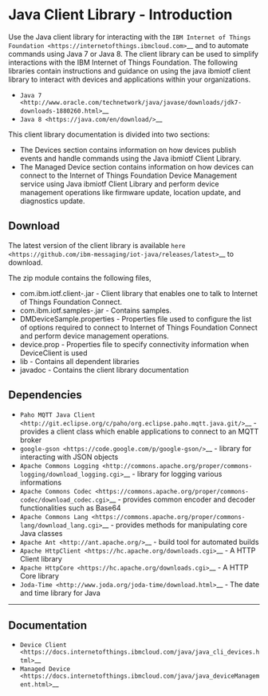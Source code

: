 Java Client Library - Introduction
============================================


Use the Java client library for interacting with the `IBM Internet of Things Foundation <https://internetofthings.ibmcloud.com>`__ and to automate commands using Java 7 or Java 8. The client library can be used to simplify interactions with the IBM Internet of Things Foundation. The following libraries contain instructions and guidance on using the java ibmiotf client library to interact with devices and applications within your organizations.

-  `Java 7 <http://www.oracle.com/technetwork/java/javase/downloads/jdk7-downloads-1880260.html>`__
-  `Java 8 <https://java.com/en/download/>`__

This client library documentation is divided into two sections:  

-  The Devices section contains information on how devices publish events and handle commands using the Java ibmiotf Client Library. 
-  The Managed Device section contains information on how devices can connect to the Internet of Things Foundation Device Management service using Java ibmiotf Client Library and perform device management operations like firmware update, location update, and diagnostics update.

Download
-------------------------------------------------------------------------------
The latest version of the client library is available `here <https://github.com/ibm-messaging/iot-java/releases/latest>`__ to download.

The zip module contains the following files,

* com.ibm.iotf.client-<version>.jar - Client library that enables one to talk to Internet of Things Foundation Connect.
* com.ibm.iotf.samples-<version>.jar - Contains samples.
* DMDeviceSample.properties - Properties file used to configure the list of options required to connect to Internet of Things Foundation Connect and perform device management operations.
* device.prop - Properties file to specify connectivity information when DeviceClient is used
* lib - Contains all dependent libraries
* javadoc - Contains the client library documentation

Dependencies
-------------------------------------------------------------------------------

-  `Paho MQTT Java Client <http://git.eclipse.org/c/paho/org.eclipse.paho.mqtt.java.git/>`__   - provides a client class which enable applications to connect to an MQTT broker
-  `google-gson <https://code.google.com/p/google-gson/>`__   - library for interacting with JSON objects
-  `Apache Commons Logging <http://commons.apache.org/proper/commons-logging/download_logging.cgi>`__   - library for logging various informations
-  `Apache Commons Codec <https://commons.apache.org/proper/commons-codec/download_codec.cgi>`__  - provides common encoder and decoder functionalities such as Base64
-  `Apache Commons Lang <https://commons.apache.org/proper/commons-lang/download_lang.cgi>`__ - provides methods for manipulating core Java classes
-  `Apache Ant <http://ant.apache.org/>`__   - build tool for automated builds
-  `Apache HttpClient <https://hc.apache.org/downloads.cgi>`__   - A HTTP Client library
-  `Apache HttpCore <https://hc.apache.org/downloads.cgi>`__   - A HTTP Core library
-  `Joda-Time <http://www.joda.org/joda-time/download.html>`__ - The date and time library for Java 

----

Documentation
-------------
* `Device Client <https://docs.internetofthings.ibmcloud.com/java/java_cli_devices.html>`__
* `Managed Device <https://docs.internetofthings.ibmcloud.com/java/java_deviceManagement.html>`__

